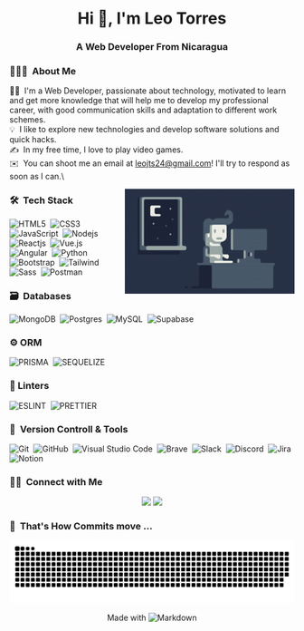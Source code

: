 <h1 align="center">Hi 👋, I'm Leo Torres</h1>
<h3 align="center">A Web Developer From Nicaragua</h3>

### 👨🏻‍💻 &nbsp;About Me

👨‍💻 &nbsp;I'm a Web Developer, passionate about technology, motivated to learn and get more knowledge that will help me to develop my professional career, with good communication skills and adaptation to different work schemes.\
💡 &nbsp;I like to explore new technologies and develop software solutions and quick hacks.\
✍️ &nbsp;In my free time, I love to play video games.\
✉️ &nbsp;You can shoot me an email at leojts24@gmail.com! I'll try to respond as soon as I can.\


<img alt="Night Coding" src="https://raw.githubusercontent.com/AVS1508/AVS1508/master/assets/Night-Coding.gif" align="right"/>

### 🛠 &nbsp;Tech Stack

![HTML5](https://img.shields.io/badge/html5-%23E34F26.svg?style=for-the-badge&logo=html5&logoColor=white)&nbsp;
![CSS3](https://img.shields.io/badge/css3-%231572B6.svg?style=for-the-badge&logo=css3&logoColor=white)&nbsp;
![JavaScript](https://img.shields.io/badge/javascript-%23323330.svg?style=for-the-badge&logo=javascript&logoColor=%23F7DF1E)&nbsp;
![Nodejs](https://img.shields.io/badge/node.js-%234ea94b?style=for-the-badge&logo=node.js&logoColor=white)&nbsp;
![Reactjs](https://img.shields.io/badge/react-%231572B6.svg?style=for-the-badge&logo=react&logoColor=white)&nbsp;
![Vue.js](https://img.shields.io/badge/vuejs-%2335495e.svg?style=for-the-badge&logo=vuedotjs&logoColor=%234FC08D)&nbsp;
![Angular](https://img.shields.io/badge/angular-%23E34F26.svg?style=for-the-badge&logo=angular&logoColor=white)&nbsp;
![Python](https://img.shields.io/badge/python-3670A0?style=for-the-badge&logo=python&logoColor=ffdd54)&nbsp;
![Bootstrap](https://img.shields.io/badge/bootstrap-%23563D7C.svg?style=for-the-badge&logo=bootstrap&logoColor=white)&nbsp;
![Tailwind](https://img.shields.io/badge/tailwindcss-%2335495e.svg?style=for-the-badge&logo=tailwindcss&logoColor=%234FC08D)&nbsp;
![Sass](https://img.shields.io/badge/sass-CC6699.svg?style=for-the-badge&logo=sass&logoColor=white)&nbsp;
![Postman](https://img.shields.io/badge/Postman-FF6C37?style=for-the-badge&logo=postman&logoColor=white)&nbsp;

### 🗃 &nbsp;Databases

![MongoDB](https://img.shields.io/badge/MongoDB-%234ea94b.svg?style=for-the-badge&logo=mongodb&logoColor=white)&nbsp;
![Postgres](https://img.shields.io/badge/postgres-%23316192.svg?style=for-the-badge&logo=postgresql&logoColor=white)&nbsp;
![MySQL](https://img.shields.io/badge/mysql-%23516172.svg?style=for-the-badge&logo=mysql&logoColor=white)&nbsp;
![Supabase](https://img.shields.io/badge/Supabase-181818?style=for-the-badge&logo=supabase&logoColor=white)&nbsp;


### :gear:&nbsp;ORM

![PRISMA](https://img.shields.io/badge/Prisma-3982CE?style=for-the-badge&logo=Prisma&logoColor=white)&nbsp;
![SEQUELIZE](https://img.shields.io/badge/Sequelize-52B0E7?style=for-the-badge&logo=Sequelize&logoColor=white)&nbsp;


### 📄&nbsp;Linters

![ESLINT](https://img.shields.io/badge/eslint-3A33D1?style=for-the-badge&logo=eslint&logoColor=white)&nbsp;
![PRETTIER](https://img.shields.io/badge/prettier-1A2C34?style=for-the-badge&logo=prettier&logoColor=F7BA3E)&nbsp;


### 🧰 &nbsp;Version Controll & Tools 

![Git](https://img.shields.io/badge/git-%23F05033.svg?style=for-the-badge&logo=git&logoColor=white)&nbsp;
![GitHub](https://img.shields.io/badge/github-%23121011.svg?style=for-the-badge&logo=github&logoColor=white)&nbsp;
![Visual Studio Code](https://img.shields.io/badge/Visual%20Studio%20Code-0078d7.svg?style=for-the-badge&logo=visual-studio-code&logoColor=white)&nbsp;
![Brave](https://img.shields.io/badge/Brave-FB542B?style=for-the-badge&logo=Brave&logoColor=white)&nbsp;
![Slack](https://img.shields.io/badge/Slack-4A154B?style=for-the-badge&logo=slack&logoColor=white)&nbsp;
![Discord](https://img.shields.io/badge/Discord-7289DA?style=for-the-badge&logo=discord&logoColor=white)&nbsp;
![Jira](https://img.shields.io/badge/jira-%230A0FFF.svg?style=for-the-badge&logo=jira&logoColor=white)&nbsp;
![Notion](https://img.shields.io/badge/Notion-%23000000.svg?style=for-the-badge&logo=notion&logoColor=white)&nbsp;



### 🤝🏻 &nbsp;Connect with Me

<p align="center">
<a href="https://www.linkedin.com/in/leo-torres-solorzano/"><img src="https://img.shields.io/badge/-Leo%20Torres-0077B5?style=flat&logo=Linkedin&logoColor=white"/></a>
<a href="mailto:leojts24@gmail.com"><img src="https://img.shields.io/badge/-Leo Torres-D14836?style=flat&logo=Gmail&logoColor=white"/></a>
</p>

### 🐍 &nbsp;That's How Commits move ...

<div align="center">
  <a href="https://github.com/Adityakanoi2001/">
  <img src="https://github.com/1999AZZAR/1999AZZAR/blob/readme/resources/img/grid-snake.svg"
       alt="snake" /></a>
</div>

<p align="center">
  Made with <img src="https://img.shields.io/badge/Made%20with-Markdown-1f425f.svg" alt="Markdown" />
</p>
